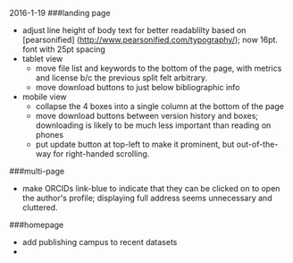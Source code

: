 2016-1-19
###landing page
- adjust line height of body text for better readablilty based on [pearsonified] (http://www.pearsonified.com/typography/); now 16pt. font with 25pt spacing
- tablet view
  - move file list and keywords to the bottom of the page, with metrics and license b/c the previous split felt arbitrary.
  - move download buttons to just below bibliographic info
- mobile view
  - collapse the 4 boxes into a single column at the bottom of the page
  - move download buttons between version history and boxes; downloading is likely to be much less important than reading on phones
  - put update button at top-left to make it prominent, but out-of-the-way for right-handed scrolling.

###multi-page
  - make ORCIDs link-blue to indicate that they can be clicked on to open the author's profile; displaying full address seems unnecessary and cluttered.

###homepage
  - add publishing campus to recent datasets
  -
